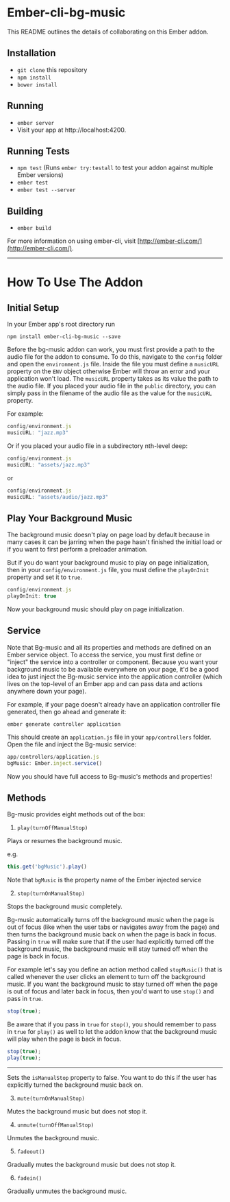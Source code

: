 # Ember-cli-bg-music

This README outlines the details of collaborating on this Ember addon.

## Installation

* `git clone` this repository
* `npm install`
* `bower install`

## Running

* `ember server`
* Visit your app at http://localhost:4200.

## Running Tests

* `npm test` (Runs `ember try:testall` to test your addon against multiple Ember versions)
* `ember test`
* `ember test --server`

## Building

* `ember build`

For more information on using ember-cli, visit [http://ember-cli.com/](http://ember-cli.com/).

---

# How To Use The Addon

## Initial Setup

In your Ember app's root directory run

`npm install ember-cli-bg-music --save`

Before the bg-music addon can work, you must first provide a path to the audio file for the addon to consume. To do this, navigate to the `config` folder and open the `environment.js` file. Inside the file you must define a `musicURL` property on the `ENV` object otherwise Ember will throw an error and your application won't load. The `musicURL` property takes as its value the path to the audio file. If you placed your audio file in the `public` directory, you can simply pass in the filename of the audio file as the value for the `musicURL` property. 

For example:

```js
config/environment.js
musicURL: "jazz.mp3"
``` 

Or if you placed your audio file in a subdirectory nth-level deep:

```js
config/environment.js
musicURL: "assets/jazz.mp3"
```

or

```js
config/environment.js
musicURL: "assets/audio/jazz.mp3"
```


## Play Your Background Music

The background music doesn't play on page load by default because in many cases it can be jarring when the page hasn't finished the initial load or if you want to first perform a preloader animation.

But if you do want your background music to play on page initialization, then in your `config/environment.js` file, you must define the `playOnInit` property and set it to `true`.

```js
config/environment.js
playOnInit: true
```

Now your background music should play on page initialization.

## Service

Note that Bg-music and all its properties and methods are defined on an Ember service object. To access the service, you must first define or "inject" the service into a controller or component. Because you want your background music to be available everywhere on your page, it'd be a good idea to just inject the Bg-music service into the application controller (which lives on the top-level of an Ember app and can pass data and actions anywhere down your page).

For example, if your page doesn't already have an application controller file generated, then go ahead and generate it:

`ember generate controller application`

This should create an `application.js` file in your `app/controllers` folder. Open the file and inject the Bg-music service:

```js
app/controllers/application.js
bgMusic: Ember.inject.service()
```
Now you should have full access to Bg-music's methods and properties!

## Methods

Bg-music provides eight methods out of the box:

1. `play(turnOffManualStop)`

Plays or resumes the background music.

e.g.

```js
this.get('bgMusic').play()
```

Note that `bgMusic` is the property name of the Ember injected service

2. `stop(turnOnManualStop)`

Stops the background music completely.

Bg-music automatically turns off the background music when the page is out of focus (like when the user tabs or navigates away from the page) and then turns the background music back on when the page is back in focus. Passing in `true` will make sure that if the user had explicitly turned off the background music, the background music will stay turned off when the page is back in focus. 

For example let's say you define an action method called `stopMusic()` that is called whenever the user clicks an element to turn off the background music. If you want the background music to stay turned off when the page is out of focus and later back in focus, then you'd want to use `stop()` and pass in `true`.

```js
stop(true);
```

Be aware that if you pass in `true` for `stop()`, you should remember to pass in `true` for `play()` as well to let the addon know that the background music will play when the page is back in focus.

```js
stop(true);
play(true);
```

---

Sets the `isManualStop` property to false. You want to do this if the user has explicitly turned the background music back on.

3. `mute(turnOnManualStop)`

Mutes the background music but does not stop it.

4. `unmute(turnOffManualStop)`

Unmutes the background music.

5. `fadeout()`

Gradually mutes the background music but does not stop it.

6. `fadein()`

Gradually unmutes the background music.
